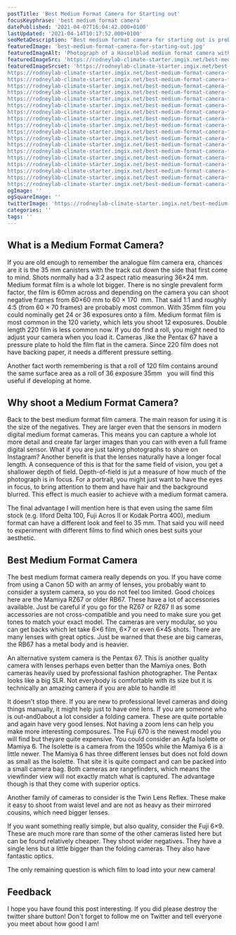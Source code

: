 ```yaml
---
postTitle: 'Best Medium Format Camera for Starting out'
focusKeyphrase: 'best medium format camera'
datePublished: '2021-04-07T16:04:42.000+0100'
lastUpdated: '2021-04-14T10:17:52.000+0100'
seoMetaDescription: "Best medium format camera for starting out is probably a question at the front of your mind right now! Let's take a look."
featuredImage: 'best-medium-format-camera-for-starting-out.jpg'
featuredImageAlt: 'Photograph of a Hasselblad medium format camera with the focusing screen exposed'
featuredImageSrc: 'https://rodneylab-climate-starter.imgix.net/best-medium-format-camera-for-starting-out.jpg?ixlib=js-v3.1.3&w=672&h=448&s=795b8a0040332d7de67d515b85b6e056'
featuredImageSrcset: 'https://rodneylab-climate-starter.imgix.net/best-medium-format-camera-for-starting-out.jpg?ixlib=js-v3.1.3&auto=format&w=100&s=82426213e59140bd9e8032f21a0f33d3 100w,
https://rodneylab-climate-starter.imgix.net/best-medium-format-camera-for-starting-out.jpg?ixlib=js-v3.1.3&auto=format&w=116&s=7471b4889dc478d688803de5d4a6b931 116w,
https://rodneylab-climate-starter.imgix.net/best-medium-format-camera-for-starting-out.jpg?ixlib=js-v3.1.3&auto=format&w=135&s=53de06cde0aa575a9636c55de0eb8296 135w,
https://rodneylab-climate-starter.imgix.net/best-medium-format-camera-for-starting-out.jpg?ixlib=js-v3.1.3&auto=format&w=156&s=ddd01f67d3a857d4e790d01b41110993 156w,
https://rodneylab-climate-starter.imgix.net/best-medium-format-camera-for-starting-out.jpg?ixlib=js-v3.1.3&auto=format&w=181&s=f85b114271dea72f3f8d598711e36d96 181w,
https://rodneylab-climate-starter.imgix.net/best-medium-format-camera-for-starting-out.jpg?ixlib=js-v3.1.3&auto=format&w=210&s=3d7839af6325adc29d533f79d8f3f595 210w,
https://rodneylab-climate-starter.imgix.net/best-medium-format-camera-for-starting-out.jpg?ixlib=js-v3.1.3&auto=format&w=244&s=80baa902aafa07d2b3bc839e2c130582 244w,
https://rodneylab-climate-starter.imgix.net/best-medium-format-camera-for-starting-out.jpg?ixlib=js-v3.1.3&auto=format&w=283&s=2d691ac6a152249bd08966a95bb52031 283w,
https://rodneylab-climate-starter.imgix.net/best-medium-format-camera-for-starting-out.jpg?ixlib=js-v3.1.3&auto=format&w=328&s=af517819de5bde291b5f4f5f8214a4bd 328w,
https://rodneylab-climate-starter.imgix.net/best-medium-format-camera-for-starting-out.jpg?ixlib=js-v3.1.3&auto=format&w=380&s=dcedc7a34000626416a6daaea67052cc 380w,
https://rodneylab-climate-starter.imgix.net/best-medium-format-camera-for-starting-out.jpg?ixlib=js-v3.1.3&auto=format&w=441&s=b30e0a65b93128bbf0508cb3d257822d 441w,
https://rodneylab-climate-starter.imgix.net/best-medium-format-camera-for-starting-out.jpg?ixlib=js-v3.1.3&auto=format&w=512&s=fe48ca3c66350932844b0f39c18d53c0 512w,
https://rodneylab-climate-starter.imgix.net/best-medium-format-camera-for-starting-out.jpg?ixlib=js-v3.1.3&auto=format&w=594&s=aff2708aaca04c35b048ea6dc052a392 594w,
https://rodneylab-climate-starter.imgix.net/best-medium-format-camera-for-starting-out.jpg?ixlib=js-v3.1.3&auto=format&w=689&s=19c82ce00ef96f6870c2780479781af5 689w,
https://rodneylab-climate-starter.imgix.net/best-medium-format-camera-for-starting-out.jpg?ixlib=js-v3.1.3&auto=format&w=799&s=7492814d4ef9e575d35c5a49885eb215 799w,
https://rodneylab-climate-starter.imgix.net/best-medium-format-camera-for-starting-out.jpg?ixlib=js-v3.1.3&auto=format&w=927&s=fb2930cffe3df14e285a9ade840957ab 927w,
https://rodneylab-climate-starter.imgix.net/best-medium-format-camera-for-starting-out.jpg?ixlib=js-v3.1.3&auto=format&w=1075&s=9667a02e23989c2ce6d9783e020b6756 1075w,
https://rodneylab-climate-starter.imgix.net/best-medium-format-camera-for-starting-out.jpg?ixlib=js-v3.1.3&auto=format&w=1247&s=daa8c379fe64bf0f32c624441eddae75 1247w,
https://rodneylab-climate-starter.imgix.net/best-medium-format-camera-for-starting-out.jpg?ixlib=js-v3.1.3&auto=format&w=1344&s=4dd9a23d20918fb2f098658653c5689d 1344w'
ogImage: ''
ogSquareImage: ''
twitterImage: 'https://rodneylab-climate-starter.imgix.net/best-medium-format-camera-for-starting-out-twitter.jpg?ixlib=js-3.2.0&w=800&h=418&s=5a4968759b838f0209894062d815e045'
categories: ''
tags: ''
---
```


<script>
  import ExternalLink from '$lib/components/ExternalLink.svelte';
  import Link from '$lib/components/Link.svelte';
</script>

## What is a Medium Format Camera?

If you are old enough to remember the analogue film camera era, chances are it is the 35&nbsp;mm canisters with the track cut down the side that first come to mind. Shots normally had a 3:2 aspect ratio measuring 36&times;24&nbsp;mm. Medium format film is a whole lot bigger. There is no single prevalent form factor, the film is 60mm across and depending on the camera you can shoot negative frames from 60&times;60 mm to 60 &times; 170 &nbsp;mm. That said 1:1 and roughly 4:5 (from 60 &times; 70 frames) are probably most common. With 35mm film you could nominally get 24 or 36 exposures onto a film. Medium format film is most common in the 120 variety, which lets you shoot 12 exposures. Double length 220 film is less common now. If you do find a roll, you might need to adjust your camera when you load it. Cameras ,like the Pentax 67 have a pressure plate to hold the film flat in the camera. Since 220 film does not have backing paper, it needs a different pressure setting.

Another fact worth remembering is that a roll of 120 film contains around the same surface area as a roll of 36 exposure 35mm &nbsp; you will find this useful if developing at home.

## Why shoot a Medium Format Camera?

Back to the best medium format film camera. The main reason for using it is the size of the negatives. They are larger even that the sensors in modern digital medium format cameras. This means you can capture a whole lot more detail and create far larger images than you can with even a full frame digital sensor. What if you are just taking photographs to share on Instagram? Another benefit is that the lenses naturally have a longer focal length. A consequence of this is that for the same field of vision, you get a shallower depth of field. Depth-of-field is jut a measure of how much of the photograph is in focus. For a portrait, you might just want to have the eyes in focus, to bring attention to them and have hair and the background blurred. This effect is much easier to achieve with a medium format camera.

The final advantage I will mention here is that even using the same film stock (e.g. Ilford Delta 100, <ExternalLink aria-label="Read a Fuji Acros 100 II filem review" href="https://parallaxphotographic.coop/fuji-acros-100-ii-film-review/">Fuji Acros II</ExternalLink> or Kodak Portra 400), medium format can have a different look and feel to 35 mm. That said you will need to experiment with different films to find which ones best suits your aesthetic.

## Best Medium Format Camera

The best medium format camera really depends on you. If you have come from using a Canon 5D with an army of lenses, you probably want to consider a system camera, so you do not feel too limited. Good choices here are the Mamiya RZ67 or older RB67. These have a lot of accessories available. Just be careful if you go for the RZ67 or RZ67 II as some accessories are not cross-compatible and you need to make sure you get tones to match your exact model. The cameras are very modular, so you can get backs which let take 6&times;6 film, 6&times;7 or even 6&times;45 shots. There are many lenses with great optics. Just be warned that these are big cameras, the RB67 has a metal body and is heavier.

An alternative system camera is the Pentax 67. This is another quality camera with lenses perhaps even better than the Mamiya ones. Both cameras heavily used by professional fashion photographer. The Pentax looks like a big SLR. Not everybody is comfortable with its size but it is technically an amazing camera if you are able to handle it!

It doesn't stop there. If you are new to professional level cameras and doing things manually, it might help just to have one lens. If you are someone who is out-and0about a lot consider a folding camera. These are quite portable and again have very good lenses. Not having a zoom lens can help you make more interesting composures. The Fuji 670 is the newest model you will find but theyare quite expensive. You could consider an Agfa Isolette or Mamiya 6. The Isolette is a camera from the 1950s while the Mamiya 6 is a little newer. The Mamiya 6 has three different lenses but does not fold down as small as the Isolette. That site it is quite compact and can be packed into a small camera bag. Both cameras are rangefinders, which means the viewfinder view will not exactly match what is captured. The advantage though is that they come with superior optics.

Another family of cameras to consider is the <Link aria-label="Read a post about Twin Lens Reflex cameras" href="/twin-lens-reflex-camera/">Twin Lens Reflex</Link>. These make it easy to shoot from waist level and are not as heavy as their mirrored cousins, which need bigger lenses.

If you want something really simple, but also quality, consider the Fuji 6&times;9. These are much more rare than some of the other cameras listed here but can be found relatively cheaper. They shoot wider negatives. They have a single lens but a little bigger than the folding cameras. They also have fantastic optics.

The only remaining question is which film to load into your new camera!

## Feedback

I hope you have found this post interesting. If you did please destroy the twitter share button! Don't forget to follow me on Twitter and tell everyone you meet about how good I am!
